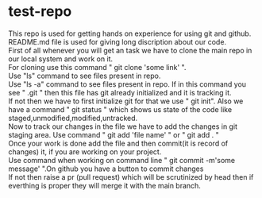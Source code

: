 # test-repo
This repo is used for getting hands on experience for using git and github.
<br>
README.md file is used for giving long discription about our code.<br>
First of all whenever you will get an task we have to clone the main repo in our local system and work on it.<br>
For cloning use this command " git clone 'some link' ".<br>
Use "ls" command to see files present in repo.<br>
Use "ls -a" command to see files present in repo. If in this command you see " .git " then this file has git already initialized and it is tracking it.<br>
If not then we have to first initialize git for that we use " git init". Also we have a command " git status " which shows us state of the code like staged,unmodified,modified,untracked.<br>
Now to track our changes in the file we have to add the changes in git staging area. Use command " git add 'file name' " or " git add . "<br>
Once your work is done add the file and then commit(it is record of changes) it, if you are working on your project.<br>
Use command when working on command line " git commit -m'some message' ".On github you have a button to commit changes <br>
If not then raise a pr (pull request) which will be scrutinized by head then if everthing is proper they will merge it with the main branch.<br>

